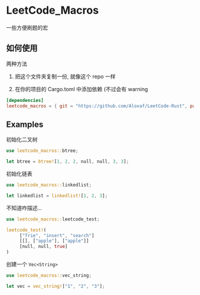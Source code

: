 # LeetCode_Macros

一些方便刷题的宏

## 如何使用

两种方法

1. 把这个文件夹复制一份, 就像这个 repo 一样

2. 在你的项目的 Cargo.toml 中添加依赖 (不过会有 warning
```toml
[dependencies]
leetcode_macros = { git = "https://github.com/Aloxaf/LeetCode-Rust", path = "leetcode_macros/leetcode_macros" }
```

## Examples

初始化二叉树
```rust
use leetcode_macros::btree;

let btree = btree![1, 2, 2, null, null, 3, 3];
```

初始化链表
```rust
use leetcode_macros::linkedlist;

let linkedlist = linkedlist![1, 2, 3];
```

不知道咋描述...
```rust
use leetcode_macros::leetcode_test;

leetcode_test!(
     ["Trie", "insert", "search"]
     [[], ["apple"], ["apple"]]
     [null, null, true]
)
```

创建一个 `Vec<String>`
```rust
use leetcode_macros::vec_string;

let vec = vec_string!["1", "2", "3"];
```
